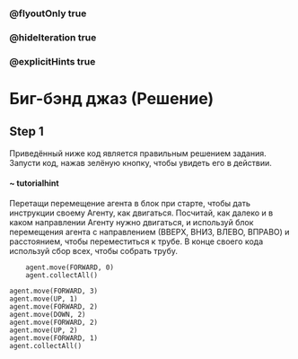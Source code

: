 ### @flyoutOnly true
### @hideIteration true
### @explicitHints true

# Биг-бэнд джаз (Решение)

## Step 1
Приведённый ниже код является правильным решением задания. Запусти код, нажав зелёную кнопку, чтобы увидеть его в действии.

#### ~ tutorialhint
Перетащи перемещение агента в блок при старте, чтобы дать инструкции своему Агенту, как двигаться. Посчитай, как далеко и в каком направлении Агенту нужно двигаться, и используй блок перемещения агента с направлением (ВВЕРХ, ВНИЗ, ВЛЕВО, ВПРАВО) и расстоянием, чтобы переместиться к трубе. В конце своего кода используй сбор всех, чтобы собрать трубу.

```ghost
    agent.move(FORWARD, 0)
    agent.collectAll()
```
```template
agent.move(FORWARD, 3)
agent.move(UP, 1)
agent.move(FORWARD, 2)
agent.move(DOWN, 2)
agent.move(FORWARD, 2)
agent.move(UP, 2)
agent.move(FORWARD, 1)
agent.collectAll()

```
```package
```
